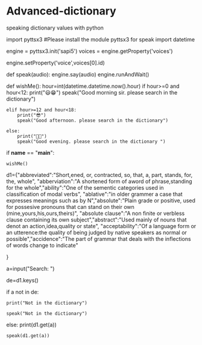 # Advanced-dictionary
speaking dictionary values with python

import pyttsx3 #Please install the module pyttsx3 for speak
import datetime


engine = pyttsx3.init('sapi5')
voices = engine.getProperty('voices')

engine.setProperty('voice',voices[0].id)


def speak(audio):
    engine.say(audio)
    engine.runAndWait()



def wishMe():
    hour=int(datetime.datetime.now().hour)
    if hour>=0 and hour<12:
        print("😃😁")
        speak("Good morning sir. please search in the dictionary")
            
    elif hour>=12 and hour<18:
        print("😎")
        speak("Good afternoon. please search in the dictionary")
        
    else:
        print("🌃🌉")
        speak("Good evening. please search in the dictionary ")
if __name__ == "__main__":
    
    wishMe()




d1={"abbreviated":"Short,ened, or, contracted, so, that, a, part, stands, for,  the, whole",
"abberviation":"A shortened form of aword of phrase,standing for the whole","ability":"One of the sementic categories used in classification of modal verbs",
"ablative":"in older grammer a case that expresses meanings such as by N","absolute":"Plain grade or positive, used for possesive pronouns that can stand on their own (mine,yours,his,ours,theirs)",
"absolute clause":"A non finite or verbless clause containing its own subject","abstract":"Used mainly of nouns that denot an action,idea,quality or state",
"acceptability":"Of a language form or an utterence:the quality of being judged by native speakers as normal or possible","accidence":"The part of grammar that deals with the inflections of words change to indicate"





}



a=input("Search: ")

    
    
    
de=d1.keys()

if a not in de:
    
    print("Not in the dictionary")
    
    speak("Not in the dictionary")
    
else:
    print(d1.get(a))
    
    speak(d1.get(a))

